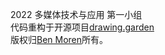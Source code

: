 2022 多媒体技术与应用 第一小组  
代码重构于开源项目[drawing.garden](https://github.com/bmoren/drawing-garden)  
版权归[Ben Moren](http://benmoren.com)所有。
